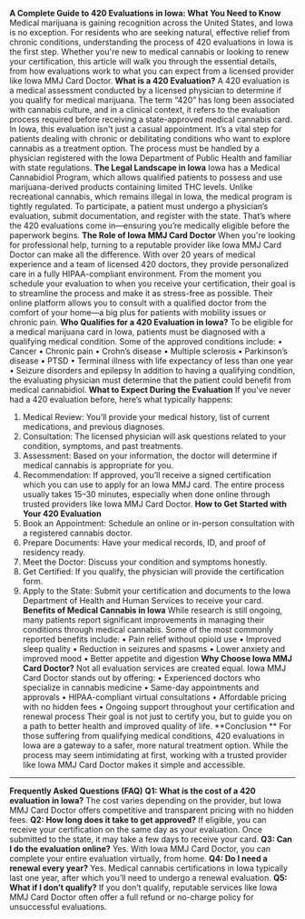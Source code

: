 **A Complete Guide to 420 Evaluations in Iowa: What You Need to Know**
Medical marijuana is gaining recognition across the United States, and Iowa is no exception. For residents who are seeking natural, effective relief from chronic conditions, understanding the process of 420 evaluations in Iowa is the first step. Whether you're new to medical cannabis or looking to renew your certification, this article will walk you through the essential details, from how evaluations work to what you can expect from a licensed provider like Iowa MMJ Card Doctor.
**What is a 420 Evaluation?**
A 420 evaluation is a medical assessment conducted by a licensed physician to determine if you qualify for medical marijuana. The term “420” has long been associated with cannabis culture, and in a clinical context, it refers to the evaluation process required before receiving a state-approved medical cannabis card.
In Iowa, this evaluation isn't just a casual appointment. It’s a vital step for patients dealing with chronic or debilitating conditions who want to explore cannabis as a treatment option. The process must be handled by a physician registered with the Iowa Department of Public Health and familiar with state regulations.
**The Legal Landscape in Iowa**
Iowa has a Medical Cannabidiol Program, which allows qualified patients to possess and use marijuana-derived products containing limited THC levels. Unlike recreational cannabis, which remains illegal in Iowa, the medical program is tightly regulated.
To participate, a patient must undergo a physician’s evaluation, submit documentation, and register with the state. That’s where the 420 evaluations come in—ensuring you’re medically eligible before the paperwork begins.
**The Role of Iowa MMJ Card Doctor**
When you're looking for professional help, turning to a reputable provider like Iowa MMJ Card Doctor can make all the difference. With over 20 years of medical experience and a team of licensed 420 doctors, they provide personalized care in a fully HIPAA-compliant environment.
From the moment you schedule your evaluation to when you receive your certification, their goal is to streamline the process and make it as stress-free as possible. Their online platform allows you to consult with a qualified doctor from the comfort of your home—a big plus for patients with mobility issues or chronic pain.
**Who Qualifies for a 420 Evaluation in Iowa?**
To be eligible for a medical marijuana card in Iowa, patients must be diagnosed with a qualifying medical condition. Some of the approved conditions include:
•	Cancer
•	Chronic pain
•	Crohn’s disease
•	Multiple sclerosis
•	Parkinson’s disease
•	PTSD
•	Terminal illness with life expectancy of less than one year
•	Seizure disorders and epilepsy
In addition to having a qualifying condition, the evaluating physician must determine that the patient could benefit from medical cannabidiol.
**What to Expect During the Evaluation**
If you've never had a 420 evaluation before, here’s what typically happens:
1.	Medical Review: You’ll provide your medical history, list of current medications, and previous diagnoses.
2.	Consultation: The licensed physician will ask questions related to your condition, symptoms, and past treatments.
3.	Assessment: Based on your information, the doctor will determine if medical cannabis is appropriate for you.
4.	Recommendation: If approved, you’ll receive a signed certification which you can use to apply for an Iowa MMJ card.
The entire process usually takes 15–30 minutes, especially when done online through trusted providers like Iowa MMJ Card Doctor.
**How to Get Started with Your 420 Evaluation**
1.	Book an Appointment: Schedule an online or in-person consultation with a registered cannabis doctor.
2.	Prepare Documents: Have your medical records, ID, and proof of residency ready.
3.	Meet the Doctor: Discuss your condition and symptoms honestly.
4.	Get Certified: If you qualify, the physician will provide the certification form.
5.	Apply to the State: Submit your certification and documents to the Iowa Department of Health and Human Services to receive your card.
**Benefits of Medical Cannabis in Iowa**
While research is still ongoing, many patients report significant improvements in managing their conditions through medical cannabis. Some of the most commonly reported benefits include:
•	Pain relief without opioid use
•	Improved sleep quality
•	Reduction in seizures and spasms
•	Lower anxiety and improved mood
•	Better appetite and digestion
**Why Choose Iowa MMJ Card Doctor?**
Not all evaluation services are created equal. Iowa MMJ Card Doctor stands out by offering:
•	Experienced doctors who specialize in cannabis medicine
•	Same-day appointments and approvals
•	HIPAA-compliant virtual consultations
•	Affordable pricing with no hidden fees
•	Ongoing support throughout your certification and renewal process
Their goal is not just to certify you, but to guide you on a path to better health and improved quality of life.
**Conclusion **
For those suffering from qualifying medical conditions, 420 evaluations in Iowa are a gateway to a safer, more natural treatment option. While the process may seem intimidating at first, working with a trusted provider like Iowa MMJ Card Doctor makes it simple and accessible.
________________________________________
**Frequently Asked Questions (FAQ)**
**Q1: What is the cost of a 420 evaluation in Iowa?**
The cost varies depending on the provider, but Iowa MMJ Card Doctor offers competitive and transparent pricing with no hidden fees.
**Q2: How long does it take to get approved?**
If eligible, you can receive your certification on the same day as your evaluation. Once submitted to the state, it may take a few days to receive your card.
**Q3: Can I do the evaluation online?**
Yes. With Iowa MMJ Card Doctor, you can complete your entire evaluation virtually, from home.
**Q4: Do I need a renewal every year?**
Yes. Medical cannabis certifications in Iowa typically last one year, after which you’ll need to undergo a renewal evaluation.
**Q5: What if I don’t qualify?**
If you don’t qualify, reputable services like Iowa MMJ Card Doctor often offer a full refund or no-charge policy for unsuccessful evaluations.

